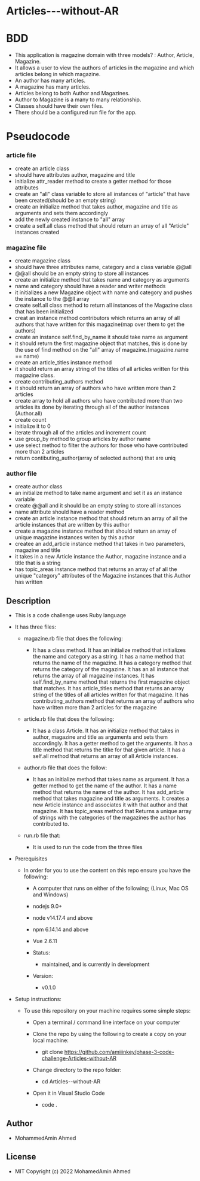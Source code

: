 # Articles---without-AR

# BDD
  - This application is  magazine domain with three models? : Author, Article, Magazine.
  - It allows a user to view the authors of articles in the magazine and which articles
belong in which magazine.
  - An author has many articles.
  - A magazine has many articles.
  - Articles belong to both Author and Magazines.
  - Author to Magazine is a many to many relationship.
  - Classes should have their own files.
  - There should be a configured run file for the app.

# Pseudocode

### article file
  - create an article class
  - should have attributes author, magazine and title
  - initialize attr_reader method to create a getter method for those attributes
  - create an "all" class variable to store all instances of "article" that have been created(should be an empty string)
  - create an initialize method that takes author, magazine and title as arguments and sets them accordingly
  - add the newly created instance to "all" array
  - create a self.all class method that should return an array of all "Article" instances created

### magazine file
  - create magazine class
  - should have three attributes name, category and a class variable @@all
  - @@all should be an empty string to store all instances
  - create an initialize method that takes name and category as arguments
  - name and category should have a reader and writer methods
  - it initializes a new Magazine object with name and category and pushes the instance to the @@ll array
  - create self.all class method to return all instances of the Magazine class that has been initialized
  - creat an instance method contributors which returns an array of all authors  that have written for this magazine(map over them to get the authors)
  - create an instance self.find_by_name it should take name as argument
  -  it should return the first magazine object that matches, this is done by the use of find method on the "all" array of magazine.(magazine.name == name)
  - create an article_titles instance method
  -  it should return an array string of the titles of all articles written for this magazine class.
  -  create contributing_authors method
  -  it should return an array of authors who have written more than 2 articles
  - create array to hold all authors who have contributed more than two articles
its done by iterating through all of the author instances (Author.all)
  - create count
  - initialize it to 0
  - iterate through all of the articles and increment count
  - use group_by method to group articles by author name
  - use select method to filter the authors for those who have contributed more than 2 articles
  - return contibuting_author(array of selected authors) that are uniq

### author file
  - create author class
  - an initialize method to take name argument and set it as an instance variable
  - create @@all and it should be an empty string to store all instances
  - name attribute should have a reader method
  - create an article instance method that should return an array of all the article instances that are written by this author
  - create a magazine instance method that should return an array of unique magazine instances writen by this author
  - createe an add_article instance method that takes in two parameters, magazine and title
  - it takes in a new Article instance the Author, magazine instance and a title that is a string
  - has topic_areas instance method that returns an array of af all the unique "category" attributes of the Magazine instances that this Author has written

## Description
- This is a code challenge uses Ruby language

- It has three files:

  - magazine.rb file that does the following:

    - It has a class method. It has an initialize method that initializes the name and category as a string. It has a name method that returns the name of the magazine. It has a category method that returns the category of the magazine. It has an all instance that returns the array of all magazine instances. It has self.find_by_name method that returns the first magazine object that matches. It has article_titles method that returns an array string of the titles of all articles written for that magazine. It has contributing_authors method that returns an array of authors who have written more than 2 articles for the magazine

   - article.rb file that does the following:

     - It has a class Article. It has an initialize method that takes in author, magazine and title as arguments and sets them accordingly. It has a getter method to get the arguments. It has a title method that returns the titke for that given article. It has a self.all method that returns an array of all Article instances.

   - author.rb file that does the follow:

     - It has an initialize method that takes name as argument. It has a getter method to get the name of the author. It has a name method that returns the name of the author. It has add_article method that takes magazine and title as arguments. It creates a new Article instance and associates it with that author and that magazine. It has topic_areas method that Returns a unique array of strings with the categories of the magazines the author has contributed to.

   - run.rb file that:
     - It is used to run the code from the three files

- Prerequisites

  - In order for you to use the content on this repo ensure you have the following:

    - A computer that runs on either of the following; (Linux, Mac OS and Windows)

    - nodejs 9.0+

    - node v14.17.4 and above

    - npm 6.14.14 and above

    - Vue 2.6.11

    - Status:
      - maintained, and is currently in development

    - Version:
      - v0.1.0

- Setup instructions:

  - To use this repository on your machine requires some simple steps:

     - Open a terminal / command line interface on your computer

     - Clone the repo by using the following to create a copy on your local machine:
          - git clone https://github.com/amiiinkey/phase-3-code-challenge-Articles-without-AR

     - Change directory to the repo folder:
          - cd Articles--without-AR

     - Open it in Visual Studio Code
          - code .
## Author
 - MohammedAmin Ahmed

## License
 - MIT Copyright (c) 2022 MohamedAmin Ahmed










